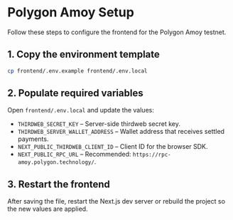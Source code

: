 # Polygon Amoy Setup

Follow these steps to configure the frontend for the Polygon Amoy testnet.

## 1. Copy the environment template

```bash
cp frontend/.env.example frontend/.env.local
```

## 2. Populate required variables

Open `frontend/.env.local` and update the values:

- `THIRDWEB_SECRET_KEY` – Server-side thirdweb secret key.
- `THIRDWEB_SERVER_WALLET_ADDRESS` – Wallet address that receives settled payments.
- `NEXT_PUBLIC_THIRDWEB_CLIENT_ID` – Client ID for the browser SDK.
- `NEXT_PUBLIC_RPC_URL` – Recommended: `https://rpc-amoy.polygon.technology/`.

## 3. Restart the frontend

After saving the file, restart the Next.js dev server or rebuild the project so the new values are applied.
